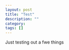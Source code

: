 ```yaml
---
layout: post
title: "Test"
description: ""
category: 
tags: []
---
```

Just testing out a fwe things
